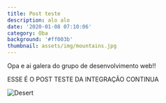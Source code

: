 ```yaml
---
title: Post teste
description: alo alo
date: '2020-01-08 07:10:06'
category: Oba
background: '#ff003b'
thumbnail: assets/img/mountains.jpg
---
```

Opa e ai galera do grupo de desenvolvimento web!!

ESSE É O POST TESTE DA INTEGRAÇÃO CONTINUA

![Desert](assets/img/desert.jpg "Desert")
